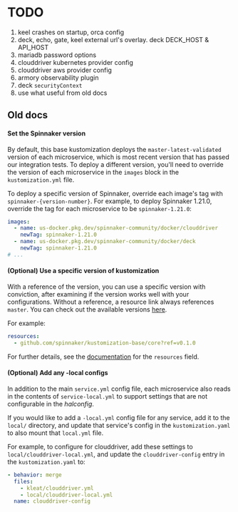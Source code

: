 # TODO

1. keel crashes on startup, orca config
1. deck, echo, gate, keel external url's overlay. deck DECK_HOST & API_HOST
1. mariadb password options
1. clouddriver kubernetes provider config
1. clouddriver aws provider config
1. armory observability plugin
1. deck `securityContext`
1. use what useful from old docs

## Old docs

#### Set the Spinnaker version

By default, this base kustomization deploys the `master-latest-validated`
version of each microservice, which is most recent version that has passed our
integration tests. To deploy a different version, you'll need to override the
version of each microservice in the `images` block in the `kustomization.yml`
file.

To deploy a specific version of Spinnaker, override each image's tag with
`spinnaker-{version-number}`. For example, to deploy Spinnaker 1.21.0, override
the tag for each microservice to be `spinnaker-1.21.0`:

```yaml
images:
  - name: us-docker.pkg.dev/spinnaker-community/docker/clouddriver
    newTag: spinnaker-1.21.0
  - name: us-docker.pkg.dev/spinnaker-community/docker/deck
    newTag: spinnaker-1.21.0
# ...
```

#### (Optional) Use a specific version of kustomization

With a reference of the version, you can use a specific version with conviction, after examining if the version works well with your configurations. Without a reference, a resource link always references `master`. You can check out the available versions [here](https://github.com/spinnaker/kustomization-base/releases).

For example:

```yaml
resources:
  - github.com/spinnaker/kustomization-base/core?ref=v0.1.0
```

For further details, see the [documentation](https://kubectl.docs.kubernetes.io/references/kustomize/resource/) for the `resources` field.

#### (Optional) Add any -local configs

In addition to the main `service.yml` config file, each microservice also reads
in the contents of `service-local.yml` to support settings that are not
configurable in the _halconfig_.

If you would like to add a `-local.yml` config file for any service, add it to
the `local/` directory, and update that service's config in the
`kustomization.yaml` to also mount that `local.yml` file.

For example, to configure for clouddriver, add these settings to
`local/clouddriver-local.yml`, and update the `clouddriver-config` entry in the
`kustomization.yaml` to:

```yaml
- behavior: merge
  files:
    - kleat/clouddriver.yml
    - local/clouddriver-local.yml
  name: clouddriver-config
```
